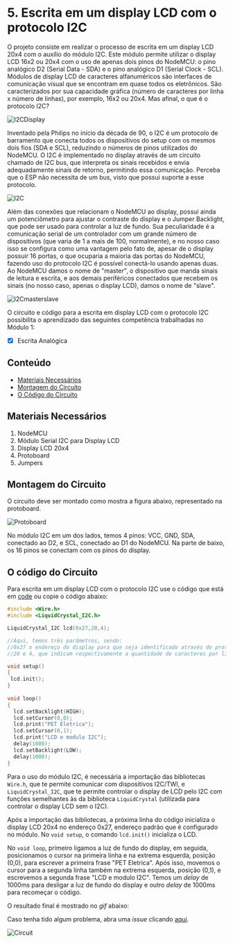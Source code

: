 # 5. Escrita em um display LCD com o protocolo I2C

O projeto consiste em realizar o processo de escrita em um display LCD 20x4 com o auxílio do módulo I2C. Este módulo permite utilizar o display LCD 16x2 ou 20x4 com o uso de apenas dois pinos do NodeMCU: o pino analógico D2 (Serial Data - SDA) e o pino analógico D1 (Serial Clock - SCL). Módulos de display LCD de caracteres alfanuméricos são interfaces de comunicação visual que se encontram em quase todos os eletrônicos. São caracterizados por sua capacidade gráfica (número de caracteres por linha x número de linhas), por exemplo, 16x2 ou 20x4. Mas afinal, o que é o protocolo I2C?

![I2CDisplay](https://user-images.githubusercontent.com/84883028/135614314-6532be82-aa7f-4bb7-9cb8-0d39fac929e2.png)


Inventado pela Philips no início da década de 90, o I2C é um protocolo de barramento que conecta todos os dispositivos do setup com os mesmos dois fios (SDA e SCL), reduzindo o números de pinos utilizados do NodeMCU. O I2C é implementado no display através de um circuito chamado de I2C bus, que interpreta os sinais recebidos e envia adequadamente sinais de retorno, permitindo essa comunicação. Perceba que o ESP não necessita de um bus, visto que possui suporte a esse protocolo.

![I2C](assets/I2C.png)

Além das conexões que relacionam o NodeMCU ao display, possui ainda um potenciômetro para ajustar o contraste do display e o Jumper Backlight, que pode ser usado para controlar a luz de fundo. Sua peculiaridade é a comunicação serial de um controlador com um grande número de dispositivos (que varia de 1 a mais de 100, normalmente), e no nosso caso isso se configura como uma vantagem pelo fato de, apesar de o display possuir 16 portas, o que ocuparia a maioria das portas do NodeMCU, fazendo uso do protocolo I2C é possível conectá-lo usando apenas duas. Ao NodeMCU damos o nome de "master", o dispositivo que manda sinais de leitura e escrita, e aos demais periféricos conectados que recebem os sinais (no nosso caso, apenas o display LCD), damos o nome de "slave".

![I2Cmasterslave](https://user-images.githubusercontent.com/84883028/135614138-7ac6d134-1cff-47d1-acac-33c8218a618b.png)

O circuito e código para a escrita em display LCD com o protocolo I2C possibilita o aprendizado das seguintes competência trabalhadas no Módulo 1:

- [x] Escrita Analógica

## Conteúdo
- [Materiais Necessários](#materiais-necessários)
- [Montagem do Circuito](#montagem-do-circuito)
- [O Código do Circuito](#o-c&oacute;digo-do-circuito)

## Materiais Necessários
1. NodeMCU
2. Módulo Serial I2C para Display LCD
3. Display LCD 20x4
4. Protoboard
5. Jumpers

## Montagem do Circuito
O circuito deve ser montado como mostra a figura abaixo, representado na protoboard. 

![Protoboard](assets/circuito.PNG)

No módulo I2C em um dos lados, temos 4 pinos: VCC, GND, SDA, conectado ao D2, e SCL, conectado ao D1 do NodeMCU. Na parte de baixo, os 16 pinos se conectam com os pinos do display.

## O código do Circuito

Para escrita em um display LCD com o protocolo I2C use o código que está em [code](code/code1.ino) ou copie o código abaixo:
 
```C++
#include <Wire.h>
#include <LiquidCrystal_I2C.h>

LiquidCrystal_I2C lcd(0x27,20,4);

//Aqui, temos três parâmetros, sendo:
//0x27 o endereço do display para que seja identificado através do protocolo I2C;
//20 e 4, que indicam respectivamente a quantidade de caracteres por linha e a quantidade de linhas do display.

void setup()
{
 lcd.init();
}
 
void loop()
{
  lcd.setBacklight(HIGH);
  lcd.setCursor(0,0);
  lcd.print("PET Eletrica");
  lcd.setCursor(0,1);
  lcd.print("LCD e modulo I2C");
  delay(1000);
  lcd.setBacklight(LOW);
  delay(1000);
}  
```

Para o uso do módulo I2C, é necessária a importação das bibliotecas ``Wire.h``, que te permite comunicar com dispositivos I2C/TWI, e ``LiquidCrystal_I2C``, que te permite controlar o display de LCD pelo I2C com funções semelhantes às da biblioteca ``LiquidCrystal`` (utilizada para controlar o display LCD sem o I2C).

Após a importação das bibliotecas, a próxima linha do código inicializa o display LCD 20x4 no endereço 0x27, endereço padrão que é configurado no módulo. No ``void setup``, o comando ``lcd.init()`` inicializa o LCD.

No ``void loop``, primeiro ligamos a luz de fundo do display, em seguida, posicionamos o cursor na primeira linha e na extrema esquerda, posição (0,0), para escrever a primeira frase "PET Eletrica". Após isso, movemos o cursor para a segunda linha também na extrema esquerda, posição (0,1), e escrevemos a segunda frase "LCD e modulo I2C". Temos um *delay* de 1000ms para desligar a luz de fundo do display e outro *delay* de 1000ms para recomeçar o código.

O resultado final é mostrado no *gif* abaixo:

Caso tenha tido algum problema, abra uma *issue* clicando [aqui](https://github.com/PETEletricaUFBA/IoT/issues/new).

![Circuit](assets/circuit.gif)
